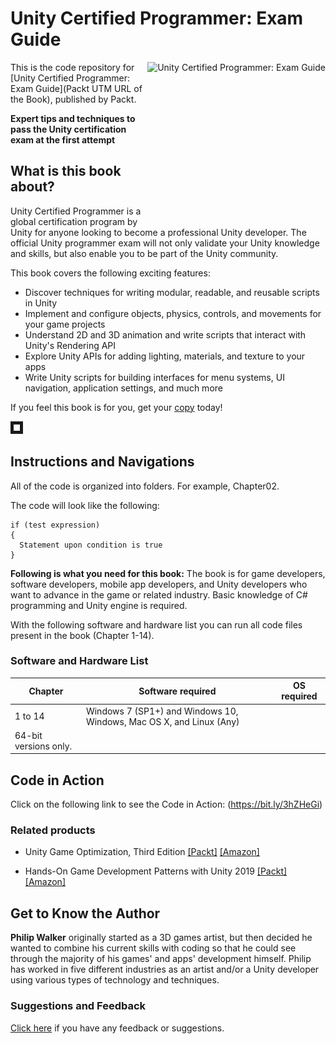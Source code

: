 # Unity Certified Programmer: Exam Guide

<a href="Packt UTM URL of the Book"><img src="Cover Image URL of the Book" alt="Unity Certified Programmer: Exam Guide" height="256px" align="right"></a>

This is the code repository for [Unity Certified Programmer: Exam Guide](Packt UTM URL of the Book), published by Packt.

**Expert tips and techniques to pass the Unity certification exam at the first attempt**

## What is this book about?
Unity Certified Programmer is a global certification program by Unity for anyone looking to become a professional Unity developer. The official Unity programmer exam will not only validate your Unity knowledge and skills, but also enable you to be part of the Unity community.

This book covers the following exciting features: 
* Discover techniques for writing modular, readable, and reusable scripts in Unity
* Implement and configure objects, physics, controls, and movements for your game projects
* Understand 2D and 3D animation and write scripts that interact with Unity's Rendering API
* Explore Unity APIs for adding lighting, materials, and texture to your apps
* Write Unity scripts for building interfaces for menu systems, UI navigation, application settings, and much more

If you feel this book is for you, get your [copy](https://www.amazon.com/dp/1838828427) today!

<a href="https://www.packtpub.com/?utm_source=github&utm_medium=banner&utm_campaign=GitHubBanner"><img src="https://raw.githubusercontent.com/PacktPublishing/GitHub/master/GitHub.png" alt="https://www.packtpub.com/" border="5" /></a>

## Instructions and Navigations
All of the code is organized into folders. For example, Chapter02.

The code will look like the following:
```
if (test expression)
{
  Statement upon condition is true
}
```

**Following is what you need for this book:**
The book is for game developers, software developers, mobile app developers, and Unity developers who want to advance in the game or related industry. Basic knowledge of C# programming and Unity engine is required.

With the following software and hardware list you can run all code files present in the book (Chapter 1-14).

### Software and Hardware List

| Chapter  | Software required                   | OS required                        |
| -------- | ------------------------------------| -----------------------------------|
| 1 to 14  | Windows 7 (SP1+) and Windows 10,      Windows, Mac OS X, and Linux (Any)
            64-bit versions only.                |                                    |

## Code in Action

Click on the following link to see the Code in Action: (https://bit.ly/3hZHeGi)

### Related products <Other books you may enjoy>
* Unity Game Optimization, Third Edition [[Packt]](https://www.packtpub.com/game-development/unity-game-optimization-third-edition?utm_source=github&utm_medium=repository&utm_campaign=9781838556518) [[Amazon]](https://www.amazon.com/dp/1838556516)

* Hands-On Game Development Patterns with Unity 2019 [[Packt]](https://www.packtpub.com/game-development/hands-game-development-patterns-unity-2019?utm_source=github&utm_medium=repository&utm_campaign=9781789349337) [[Amazon]](https://www.amazon.com/dp/1789349338)

## Get to Know the Author
**Philip Walker**
originally started as a 3D games artist, but then decided he wanted to combine his current skills with coding so that he could see through the majority of his games' and apps' development himself. Philip has worked in five different industries as an artist and/or a Unity developer using various types of technology and techniques.


### Suggestions and Feedback
[Click here](https://docs.google.com/forms/d/e/1FAIpQLSdy7dATC6QmEL81FIUuymZ0Wy9vH1jHkvpY57OiMeKGqib_Ow/viewform) if you have any feedback or suggestions.
